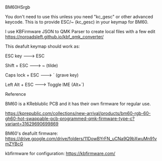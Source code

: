 BM60HSrgb

You don't need to use this unless you need "kc_gesc" or other advanced keycode.
This is to provide ESC/~ (kc_gesc) in your keymap for BM60.

I use KBFirmware JSON to QMK Parser to create local files with a few edit https://noroadsleft.github.io/kbf_qmk_converter/

This deafult keymap should work as:

ESC key ---> ESC

Shift + ESC ---> ~ (tilde)

Caps lock + ESC ---> ` (grave key)

Left Alt + ESC ---> Toggle IME (Alt+`)

Reference

BM60 is a KReblublic PCB and it has their own firmware for regular use.

https://kprepublic.com/collections/new-arrival/products/bm60-rgb-60-gh60-hot-swappable-pcb-programmed-qmk-firmware-type-c?variant=31629690699869

BM60's deafuilt firmware: https://drive.google.com/drive/folders/11DowBYrFN_uCNa9Q9bXwuMn91vmZYBcG

kbfirmware for configuration: https://kbfirmware.com/
